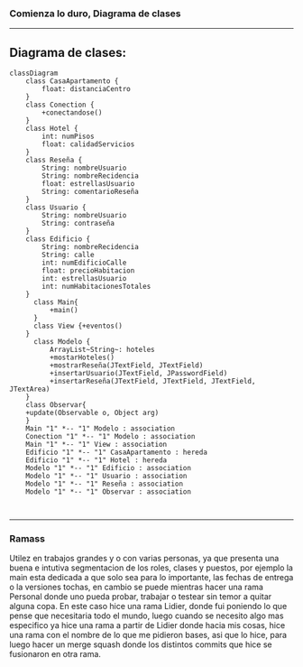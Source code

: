### Comienza lo duro, Diagrama de clases
---
## Diagrama de clases:

```mermaid
classDiagram
    class CasaApartamento {
        float: distanciaCentro
    }
    class Conection {
        +conectandose()
    }
    class Hotel {
        int: numPisos
        float: calidadServicios
    }
    class Reseña {
        String: nombreUsuario
        String: nombreRecidencia
        float: estrellasUsuario
        String: comentarioReseña
    }
    class Usuario {
        String: nombreUsuario
        String: contraseña
    }
    class Edificio {
        String: nombreRecidencia
        String: calle
        int: numEdificioCalle
        float: precioHabitacion
        int: estrellasUsuario
        int: numHabitacionesTotales
    }
      class Main{
          +main()
      }
      class View {+eventos()
    }
      class Modelo {
          ArrayList~String~: hoteles
          +mostarHoteles()
          +mostrarReseña(JTextField, JTextField)
          +insertarUsuario(JTextField, JPasswordField)
          +insertarReseña(JTextField, JTextField, JTextField, JTextArea)
    }
    class Observar{
    +update(Observable o, Object arg)
    }
    Main "1" *-- "1" Modelo : association
    Conection "1" *-- "1" Modelo : association
    Main "1" *-- "1" View : association
    Edificio "1" *-- "1" CasaApartamento : hereda
    Edificio "1" *-- "1" Hotel : hereda
    Modelo "1" *-- "1" Edificio : association
    Modelo "1" *-- "1" Usuario : association
    Modelo "1" *-- "1" Reseña : association
    Modelo "1" *-- "1" Observar : association
    
      
```

---
### Ramass
Utilez en trabajos grandes y o con varias personas, ya que presenta una buena e intutiva segmentacion de los roles, clases 
y puestos, por ejemplo la main esta dedicada a que solo sea para lo importante, las fechas de entrega o la versiones tochas, en cambio
se puede mientras hacer una rama Personal donde uno pueda probar, trabajar o testear sin temor a quitar alguna copa. En este caso  hice
una rama Lidier, donde fui poniendo lo que pense que necesitaria todo el mundo, luego cuando se necesito algo mas especifico ya hice una rama 
a partir de Lidier donde hacia mis cosas, hice una rama con el nombre de lo que me pidieron bases, asi que lo hice, para luego hacer un merge squash donde 
los distintos commits que hice se fusionaron en otra rama.